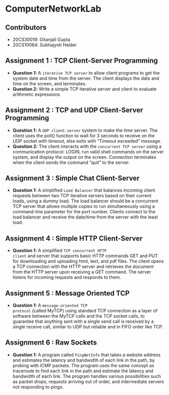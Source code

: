 # ComputerNetworkLab
## Contributors
- 20CS30019: Gitanjali Gupta
- 20CS10064: Subhajyoti Halder

## Assignment 1 : TCP Client-Server Programming
- **Question 1:** A <code>iterative TCP server</code> to allow client programs to get the system date and time from the server. The client displays the date and time on the screen, and terminates.
- **Question 2:** Write a simple TCP iterative server and client to evaluate arithmetic expressions

## Assignment 2 : TCP and UDP Client-Server Programming
- **Question 1:** A <code>UDP client-server</code> system to make the time server. The client uses the poll() function to wait for 3 seconds to receive on the UDP socket with timeout, else exits with “Timeout exceeded” message.
- **Question 2:** The client interacts with the <code>concurrent TCP server</code> using a communication protocol: LOGIN, run valid shell commands on the server system, and display the output on the screen. Connection terminates when the client sends the command “quit” to the server.

## Assignment 3 : Simple Chat Client-Server
- **Question 1:** A simplified <code>Load Balancer</code> that balances incoming client requests between two TCP iterative servers based on their current loads, using a dummy load. The load balancer should be a concurrent TCP server that allows multiple copies to run simultaneously using a command-line parameter for the port number. Clients connect to the load balancer and receive the date/time from the server with the least load.

## Assignment 4 : Simple HTTP Client-Server
- **Question 1:** A simplified <code>TCP concurrent HTTP client</code> and server that supports basic HTTP commands GET and PUT for downloading and uploading html, text, and pdf files. The client opens a TCP connection with the HTTP server and retrieves the document from the HTTP server upon receiving a GET command. The server listens for incoming requests and responds to them.

## Assignment 5 : Message Oriented TCP
- **Question 1:** A <code>message-oriented TCP protocol</code> (called MyTCP) using standard TCP connection as a layer of software between the MyTCP calls and the TCP socket calls, to guarantee that anything sent with a single send call is received by a single receive call, similar to UDP but reliable and in FIFO order like TCP.

## Assignment 6 : Raw Sockets
- **Question 1:** A program called <code>PingNetInfo</code> that takes a website address and estimates the latency and bandwidth of each link in the path, by probing with ICMP packets. The program uses the same concept as traceroute to find each link in the path and estimate the latency and bandwidth of each link. The program handles various possibilities such as packet drops, requests arriving out of order, and intermediate servers not responding to pings.

<!-- .
## Instruction
- **Create virtual environment**
```bash
sudo pip install virtualenv      # This may already be installed
virtualenv .env                  # Create a virtual environment
```
- **Run** start.sh **bash To Start Web Application**
```bash
./start.sh                       # All neccessary library will be downloaded
```
- **Open http://127.0.0.1:8000 in  your browser**
. -->